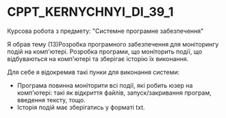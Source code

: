 # CPPT_KERNYCHNYI_DI_39_1
Курсова робота з предмету: "Системне програмне забезпечення"

Я обрав тему (13)Розробка програмного забезпечення для моніторингу подій на комп'ютері. Розробка програми, що моніторить події, що відбуваються на комп'ютері та зберігає історію їх виконання.

Для себе я відокремив такі пунки для виконання системи:
- Програма повинна моніторити всі події, які робить юзер на комп'ютері: такі як відкриття файлів, запуск/закривання програм, введення тексту, тощо.
- Історія подій має зберігатись у форматі  txt.
